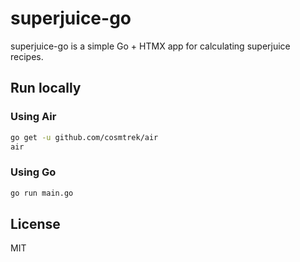 # superjuice-go

superjuice-go is a simple Go + HTMX app for calculating superjuice recipes.

## Run locally

### Using Air
    
```bash
go get -u github.com/cosmtrek/air
air
```

### Using Go

```bash
go run main.go
```

## License

MIT